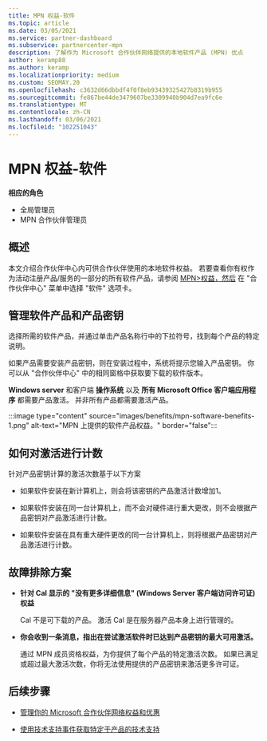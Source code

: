 ```yaml
---
title: MPN 权益-软件
ms.topic: article
ms.date: 03/05/2021
ms.service: partner-dashboard
ms.subservice: partnercenter-mpn
description: 了解作为 Microsoft 合作伙伴网络提供的本地软件产品 (MPN) 优点
author: keramp88
ms.author: keramp
ms.localizationpriority: medium
ms.custom: SEOMAY.20
ms.openlocfilehash: c3632d66dbbdf4f0f8eb93439325427b8319b955
ms.sourcegitcommit: fe867be44de3479607be3309940b904d7ea9fc6e
ms.translationtype: MT
ms.contentlocale: zh-CN
ms.lasthandoff: 03/06/2021
ms.locfileid: "102251043"
---
```

# <a name="mpn-benefits---software"></a>MPN 权益-软件

**相应的角色**

- 全局管理员
- MPN 合作伙伴管理员

## <a name="overview"></a>概述

本文介绍合作伙伴中心内可供合作伙伴使用的本地软件权益。 若要查看你有权作为活动注册产品/服务的一部分的所有软件产品，请参阅  [MPN>权益，然后](https://partner.microsoft.com/dashboard/mpn/membership/benefits/software) 在 "合作伙伴中心" 菜单中选择 "软件" 选项卡。  

## <a name="manage-software-products-and-product-keys"></a>管理软件产品和产品密钥

选择所需的软件产品，并通过单击产品名称行中的下拉符号，找到每个产品的特定说明。

如果产品需要安装产品密钥，则在安装过程中，系统将提示您输入产品密钥。 你可以从 "合作伙伴中心" 中的相同窗格中获取要下载的软件版本。

**Windows server** 和客户端 **操作系统** 以及 **所有 Microsoft Office 客户端应用程序** 都需要产品激活。 并非所有产品都需要激活产品。

:::image type="content" source="images/benefits/mpn-software-benefits-1.png" alt-text="MPN 上提供的软件产品权益。" border="false":::

## <a name="how-activations-are-counted"></a>如何对激活进行计数

针对产品密钥计算的激活次数基于以下方案

- 如果软件安装在新计算机上，则会将该密钥的产品激活计数增加1。
 
- 如果软件安装在同一台计算机上，而不会对硬件进行重大更改，则不会根据产品密钥对产品激活进行计数。

- 如果软件安装在具有重大硬件更改的同一台计算机上，则将根据产品密钥对产品激活进行计数。

## <a name="troubleshooting-scenarios"></a>故障排除方案

- **针对 Cal 显示的 "没有更多详细信息" (Windows Server 客户端访问许可证) 权益**

    Cal 不是可下载的产品。 激活 Cal 是在服务器产品本身上进行管理的。

- **你会收到一条消息，指出在尝试激活软件时已达到产品密钥的最大可用激活。**

    通过 MPN 成员资格权益，为你提供了每个产品的特定激活次数。 如果已满足或超过最大激活次数，你将无法使用提供的产品密钥来激活更多许可证。


 ## <a name="next-steps"></a>后续步骤

- [管理你的 Microsoft 合作伙伴网络权益和优惠](manage-your-partner-network-benefits.md)

- [使用技术支持事件获取特定于产品的技术支持](mpn-benefits-technical-support.md)



